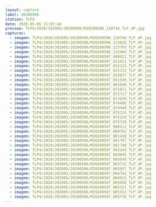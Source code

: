 ```yaml
---
layout: capture
label: 20200506
station: TLP4
date: 2020-05-06 21:07:44
preview: TLP4/2020/202005/20200506/M20200506_210744_TLP_4P.jpg
capturas:
  - imagem: TLP4/2020/202005/20200506/M20200506_210744_TLP_4P.jpg
  - imagem: TLP4/2020/202005/20200506/M20200506_213820_TLP_4P.jpg
  - imagem: TLP4/2020/202005/20200506/M20200506_215703_TLP_4P.jpg
  - imagem: TLP4/2020/202005/20200506/M20200506_232004_TLP_4P.jpg
  - imagem: TLP4/2020/202005/20200506/M20200507_000822_TLP_4P.jpg
  - imagem: TLP4/2020/202005/20200506/M20200507_012651_TLP_4P.jpg
  - imagem: TLP4/2020/202005/20200506/M20200507_015115_TLP_4P.jpg
  - imagem: TLP4/2020/202005/20200506/M20200507_025332_TLP_4P.jpg
  - imagem: TLP4/2020/202005/20200506/M20200507_033837_TLP_4P.jpg
  - imagem: TLP4/2020/202005/20200506/M20200507_051536_TLP_4P.jpg
  - imagem: TLP4/2020/202005/20200506/M20200507_061648_TLP_4P.jpg
  - imagem: TLP4/2020/202005/20200506/M20200507_071811_TLP_4P.jpg
  - imagem: TLP4/2020/202005/20200506/M20200507_072717_TLP_4P.jpg
  - imagem: TLP4/2020/202005/20200506/M20200507_073639_TLP_4P.jpg
  - imagem: TLP4/2020/202005/20200506/M20200507_074406_TLP_4P.jpg
  - imagem: TLP4/2020/202005/20200506/M20200507_074449_TLP_4P.jpg
  - imagem: TLP4/2020/202005/20200506/M20200507_075224_TLP_4P.jpg
  - imagem: TLP4/2020/202005/20200506/M20200507_075229_TLP_4P.jpg
  - imagem: TLP4/2020/202005/20200506/M20200507_075729_TLP_4P.jpg
  - imagem: TLP4/2020/202005/20200506/M20200507_080212_TLP_4P.jpg
  - imagem: TLP4/2020/202005/20200506/M20200507_080702_TLP_4P.jpg
  - imagem: TLP4/2020/202005/20200506/M20200507_081438_TLP_4P.jpg
  - imagem: TLP4/2020/202005/20200506/M20200507_081707_TLP_4P.jpg
  - imagem: TLP4/2020/202005/20200506/M20200507_081740_TLP_4P.jpg
  - imagem: TLP4/2020/202005/20200506/M20200507_082243_TLP_4P.jpg
  - imagem: TLP4/2020/202005/20200506/M20200507_083045_TLP_4P.jpg
  - imagem: TLP4/2020/202005/20200506/M20200507_083649_TLP_4P.jpg
  - imagem: TLP4/2020/202005/20200506/M20200507_083715_TLP_4P.jpg
  - imagem: TLP4/2020/202005/20200506/M20200507_083957_TLP_4P.jpg
  - imagem: TLP4/2020/202005/20200506/M20200507_084742_TLP_4P.jpg
  - imagem: TLP4/2020/202005/20200506/M20200507_084915_TLP_4P.jpg
  - imagem: TLP4/2020/202005/20200506/M20200507_085058_TLP_4P.jpg
  - imagem: TLP4/2020/202005/20200506/M20200507_085321_TLP_4P.jpg
  - imagem: TLP4/2020/202005/20200506/M20200507_085553_TLP_4P.jpg
  - imagem: TLP4/2020/202005/20200506/M20200507_085730_TLP_4P.jpg
---
```

